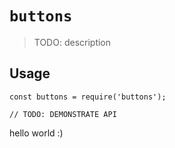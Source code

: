 # `buttons`

> TODO: description

## Usage

```
const buttons = require('buttons');

// TODO: DEMONSTRATE API
```
hello world :)